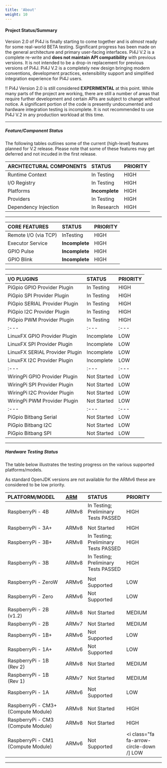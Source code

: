 ```yaml
---
title: 'About'
weight: 10
---
```


#### Project Status/Summary

Version 2.0 of Pi4J is finally starting to come together and is _almost_ ready for some real-world BETA testing.  Significant progress has been made on the general architecture and primary user-facing interfaces.  Pi4J V.2 is a complete re-write and **does not maintain API compatibility** with previous versions.  It is not intended to be a drop-in replacement for previous versions of Pi4J.  Pi4J V.2 is a completely new design bringing modern conventions, development practices, extensibility support and simplified integration experience for Pi4J users.

!! Pi4J Version 2.0 is still considered **EXPERIMENTAL** at this point.  While many parts of the project are working, there are still a number of areas that require further development and certain APIs are subject to change without notice.  A significant portion of the code is presently undocumented and hardware integration testing is incomplete.  It is not recommended to use Pi4J V.2 in any production workload at this time.

---

##### Feature/Component Status

The following tables outlines some of the current (high-level) features planned for V.2 release.  Please note that some of these features may get deferred and not incuded in the first release.

| ARCHTECTURAL COMPONENTS | STATUS | PRIORITY |
| :---	| :---	| :--- |
| Runtime Context | <i class="fa fa-cogs"></i> In Testing | <i class="fa fa-arrow-circle-up"></i> HIGH |
| I/O Registry | <i class="fa fa-cogs"></i> In Testing | <i class="fa fa-arrow-circle-up"></i> HIGH |
| Platforms | <i class="fa fa-hourglass-half"></i> **Incomplete** | <i class="fa fa-arrow-circle-up"></i> HIGH |
| Providers | <i class="fa fa-cogs"></i> In Testing | <i class="fa fa-arrow-circle-up"></i> HIGH |
| Dependency Injection | <i class="fa fa-flask"></i> In Research | <i class="fa fa-arrow-circle-up"></i> HIGH |

---

| CORE FEATURES | STATUS | PRIORITY |
| :---	| :---	| :--- |
| Remote I/O (via TCP) | <i class="fa fa-cogs"></i> InTesting |  <i class="fa fa-arrow-circle-up"></i> HIGH |
| Executor Service | <i class="fa fa-hourglass-half"></i> **Incomplete** |  <i class="fa fa-arrow-circle-up"></i> HIGH |
| GPIO Pulse | <i class="fa fa-hourglass-half"></i> **Incomplete** | <i class="fa fa-arrow-circle-up"></i> HIGH |
| GPIO Blink | <i class="fa fa-hourglass-half"></i> **Incomplete** | <i class="fa fa-arrow-circle-up"></i> HIGH |

---

| I/O PLUGINS | STATUS | PRIORITY |
| :---	| :---	| :--- |
| PiGpio GPIO Provider Plugin | <i class="fa fa-cogs"></i> In Testing | <i class="fa fa-arrow-circle-up"></i> HIGH |
| PiGpio SPI Provider Plugin | <i class="fa fa-cogs"></i> In Testing | <i class="fa fa-arrow-circle-up"></i> HIGH |
| PiGpio SERIAL Provider Plugin | <i class="fa fa-cogs"></i> In Testing | <i class="fa fa-arrow-circle-up"></i> HIGH |
| PiGpio I2C Provider Plugin | <i class="fa fa-cogs"></i> In Testing | <i class="fa fa-arrow-circle-up"></i> HIGH |
| PiGpio PWM Provider Plugin | <i class="fa fa-cogs"></i> In Testing | <i class="fa fa-arrow-circle-up"></i> HIGH |
| :---	| :---	| :--- |
| LinuxFX GPIO Provider Plugin | <i class="fa fa-hourglass-half"></i> Incomplete | <i class="fa fa-arrow-circle-down"></i> LOW |
| LinuxFX SPI Provider Plugin | <i class="fa fa-hourglass-half"></i> Incomplete | <i class="fa fa-arrow-circle-down"></i> LOW |
| LinuxFX SERIAL Provider Plugin | <i class="fa fa-hourglass-half"></i> Incomplete | <i class="fa fa-arrow-circle-down"></i> LOW |
| LinuxFX I2C Provider Plugin | <i class="fa fa-hourglass-half"></i> Incomplete | <i class="fa fa-arrow-circle-down"></i> LOW |
| :---	| :---	| :--- |
| WiringPi GPIO Provider Plugin | <i class="fa fa-hourglass-o"></i> Not Started | <i class="fa fa-arrow-circle-down"></i> LOW |
| WiringPi SPI Provider Plugin | <i class="fa fa-hourglass-o"></i> Not Started | <i class="fa fa-arrow-circle-down"></i> LOW |
| WiringPi I2C Provider Plugin | <i class="fa fa-hourglass-o"></i> Not Started | <i class="fa fa-arrow-circle-down"></i> LOW |
| WiringPi PWM Provider Plugin | <i class="fa fa-hourglass-o"></i> Not Started | <i class="fa fa-arrow-circle-down"></i> LOW |
| :---	| :---	| :--- |
| PiGpio Bitbang Serial | <i class="fa fa-hourglass-o"></i> Not Started | <i class="fa fa-arrow-circle-down"></i> LOW |
| PiGpio Bitbang I2C | <i class="fa fa-hourglass-o"></i> Not Started | <i class="fa fa-arrow-circle-down"></i> LOW |
| PiGpio Bitbang SPI | <i class="fa fa-hourglass-o"></i> Not Started | <i class="fa fa-arrow-circle-down"></i> LOW |

---

##### Hardware Testing Status

The table below illustrates the testing progress on the various supported platforms/models.

As standard OpenJDK versions are not available for the ARMv6 these are considered to be low priority.

| PLATFORM/MODEL | [ARM](https://en.wikipedia.org/wiki/Raspberry_Pi#Specifications) | STATUS | PRIORITY |
| :---	| :---	| :--- | :--- |
| RaspberryPi - 4B | ARMv8 | <i class="fa fa-cogs"></i> In Testing; Preliminary Tests PASSED | <i class="fa fa-arrow-circle-up"></i> HIGH |
| 	| 	|   |    |
| RaspberryPi - 3A+ | ARMv8 | <i class="fa fa-hourglass-o"></i> Not Started | <i class="fa fa-arrow-circle-up"></i> HIGH |
| RaspberryPi - 3B+| ARMv8 | <i class="fa fa-cogs"></i> In Testing; Preliminary Tests PASSED | <i class="fa fa-arrow-circle-up"></i> HIGH |
| RaspberryPi - 3B | ARMv8 | <i class="fa fa-cogs"></i> In Testing; Preliminary Tests PASSED | <i class="fa fa-arrow-circle-up"></i> HIGH |
| 	| 	|   |    |
| RaspberryPi - ZeroW | ARMv6 | <i class="fa fa-times"></i> Not Supported | <i class="fa fa-arrow-circle-down"></i> LOW |
| RaspberryPi - Zero | ARMv6 | <i class="fa fa-times"></i> Not Supported | <i class="fa fa-arrow-circle-down"></i> LOW |
| 	| 	|   |    |
| RaspberryPi - 2B (v1.2) | ARMv8 | <i class="fa fa-hourglass-o"></i> Not Started | <i class="fa fa-circle"></i> MEDIUM |
| RaspberryPi - 2B | ARMv7 | <i class="fa fa-hourglass-o"></i> Not Started | <i class="fa fa-circle"></i> MEDIUM |
| RaspberryPi - 1B+ | ARMv6 | <i class="fa fa-times"></i> Not Supported | <i class="fa fa-arrow-circle-down"></i> LOW |
| RaspberryPi - 1A+ | ARMv6 | <i class="fa fa-times"></i> Not Supported | <i class="fa fa-arrow-circle-down"></i> LOW |
| RaspberryPi - 1B (Rev 2) | ARMv8 | <i class="fa fa-hourglass-o"></i> Not Started | <i class="fa fa-circle"></i> MEDIUM |
| RaspberryPi - 1B (Rev 1) | ARMv7 | <i class="fa fa-hourglass-o"></i> Not Started | <i class="fa fa-circle"></i> MEDIUM |
| RaspberryPi - 1A | ARMv6 | <i class="fa fa-times"></i> Not Supported | <i class="fa fa-arrow-circle-down"></i> LOW |
| 	| 	|   |    |
| RaspberryPi - CM3+ (Compute Module)  | ARMv8 | <i class="fa fa-hourglass-o"></i> Not Started | <i class="fa fa-arrow-circle-up"></i> HIGH |
| RaspberryPi - CM3 (Compute Module)  | ARMv8 | <i class="fa fa-hourglass-o"></i> Not Started | <i class="fa fa-arrow-circle-up"></i> HIGH |
| RaspberryPi - CM1 (Compute Module)  | ARMv6 | <i class="fa fa-times"></i> Not Supported | <i class="fa fa-arrow-circle-down /] LOW |

---
